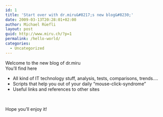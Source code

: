 ```yaml
---
id: 1
title: 'Start over with dr.miru&#8217;s new blog&#8230;'
date: 2009-03-13T20:28:01+02:00
author: Michael Rüefli
layout: post
guid: http://www.miru.ch/?p=1
permalink: /hello-world/
categories:
  - Uncategorized
---
```

Welcome to the new blog of dr.miru  
You&#8217;ll find here

  * All kind of IT technology stuff, analysis, tests, comparisons, trends&#8230;.
  * Scripts that help you out of your daily &#8220;mouse-click-syndrome&#8221;
  * Useful links and references to other sites

 

Hope you&#8217;ll enjoy it!